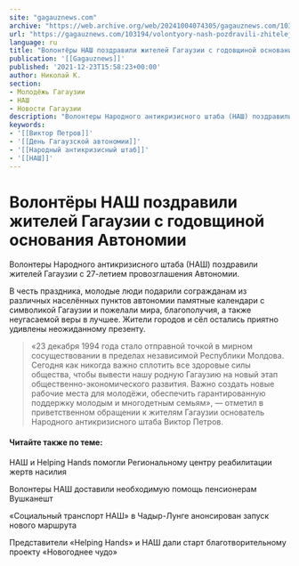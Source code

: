 ```yaml
---
site: "gagauznews.com"
archive: "https://web.archive.org/web/20241004074305/gagauznews.com/103194/volontyory-nash-pozdravili-zhitelej-gagauzii-s-godovshhinoj-osnovaniya-avtonomii.html"
url: "https://gagauznews.com/103194/volontyory-nash-pozdravili-zhitelej-gagauzii-s-godovshhinoj-osnovaniya-avtonomii.html"
language: ru
title: "Волонтёры НАШ поздравили жителей Гагаузии с годовщиной основания Автономии"
publication: '[[Gagauznews]]'
published: '2021-12-23T15:58:23+00:00'
author: Николай К.
section:
- Молодёжь Гагаузии
- НАШ
- Новости Гагаузии
description: "Волонтеры Народного антикризисного штаба (НАШ) поздравили жителей Гагаузии с 27-летием провозглашения Автономии. В честь праздника, молодые люди подарили согражданам из различных населённых пунктов автономии памятные календари с символикой Гагаузии и пожелали мира, благополучия, а также неугасаемой веры в лучшее. Жители городов и сёл остались приятно удивлены неожиданному презенту. «23 декабря 1994 года стало отправной точкой в мирном сосуществовании в пределах независимой Республики Молдова. Сегодня как никогда важно сплотить все здоровые силы общества, чтобы вывести нашу родную Гагаузию на новый этап общественно-экономического развития. Важно создать новые рабочие места для молодёжи, обеспечить гарантированную поддержку молодым и многодетным семьям», — отметил в приветственном […]"
keywords:
- '[[Виктор Петров]]'
- '[[День Гагаузской автономии]]'
- '[[Народный антикризисный штаб]]'
- '[[НАШ]]'
---
```


# Волонтёры НАШ поздравили жителей Гагаузии с годовщиной основания Автономии

Волонтеры Народного антикризисного штаба (НАШ) поздравили жителей Гагаузии с 27-летием провозглашения Автономии.

В честь праздника, молодые люди подарили согражданам из различных населённых пунктов автономии памятные календари с символикой Гагаузии и пожелали мира, благополучия, а также неугасаемой веры в лучшее. Жители городов и сёл остались приятно удивлены неожиданному презенту.

> «23 декабря 1994 года стало отправной точкой в мирном сосуществовании в пределах независимой Республики Молдова. Сегодня как никогда важно сплотить все здоровые силы общества, чтобы вывести нашу родную Гагаузию на новый этап общественно-экономического развития. Важно создать новые рабочие места для молодёжи, обеспечить гарантированную поддержку молодым и многодетным семьям», — отметил в приветственном обращении к жителям Гагаузии основатель Народного антикризисного штаба Виктор Петров.

#### Читайте также по теме:

НАШ и Helping Hands помогли Региональному центру реабилитации жертв насилия

Волонтеры НАШ доставили необходимую помощь пенсионерам Вушканешт

«Социальный транспорт НАШ» в Чадыр-Лунге анонсирован запуск нового маршрута

Представители «Helping Hands» и НАШ дали старт благотворительному проекту «Новогоднее чудо»